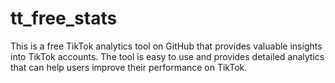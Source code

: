 # tt_free_stats
This is a free TikTok analytics tool on GitHub that provides valuable insights into TikTok accounts. The tool is easy to use and provides detailed analytics that can help users improve their performance on TikTok.
